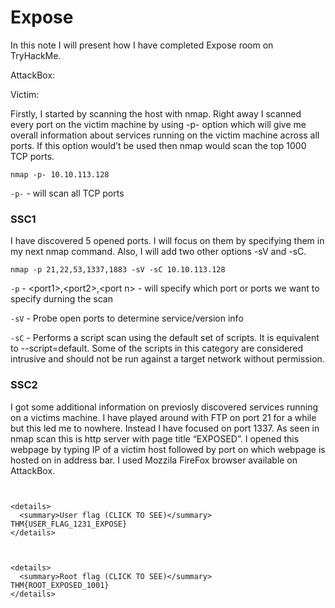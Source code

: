 # Expose

In this note I will present how I have completed Expose room on TryHackMe.

AttackBox: <IP>

Victim: <IP>

Firstly, I started by scanning the host with nmap. Right away I scanned every port on the victim machine by using -p- option which will give me overall information about services running on the victim machine across all ports. If this option would’t be used then nmap would scan the top 1000 TCP ports.
```
nmap -p- 10.10.113.128
```
`-p-` - will scan all TCP ports

### SSC1

I have discovered 5 opened ports. I will focus on them by specifying them in my next nmap command. Also, I will add two other options -sV and -sC.
```
nmap -p 21,22,53,1337,1883 -sV -sC 10.10.113.128
```

`-p` - \<port1\>,\<port2\>,\<port n\> - will specify which port or ports we want to specify durning the scan

`-sV` - Probe open ports to determine service/version info

`-sC` - Performs a script scan using the default set of scripts. It is equivalent to --script=default. Some of the scripts in this category are considered intrusive and should not be run against a target network without permission.

### SSC2

I got some additional information on previosly discovered services running on a victims machine. I have played around with FTP on port 21 for a while but this led me to nowhere. Instead I have focused on port 1337. As seen in nmap scan this is http server with page title “EXPOSED”. I opened this webpage by typing IP of a victim host followed by port on which webpage is hosted on in address bar. I used Mozzila FireFox browser available on AttackBox.

```http://<IP>:1337


<details>
  <summary>User flag (CLICK TO SEE)</summary>
THM{USER_FLAG_1231_EXPOSE}
</details>



<details>
  <summary>Root flag (CLICK TO SEE)</summary>
THM{ROOT_EXPOSED_1001}
</details>
